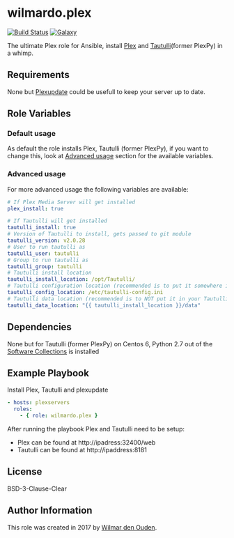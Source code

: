 # wilmardo.plex

[![Build Status](https://travis-ci.org/wilmardo/ansible-role-plex.svg?branch=master)](https://travis-ci.org/wilmardo/ansible-role-plex)
[![Galaxy](https://img.shields.io/badge/galaxy-wilmardo.plex-blue.svg)](https://galaxy.ansible.com/wilmardo/plex/)

The ultimate Plex role for Ansible, install [Plex](https://www.plex.tv/) and [Tautulli](https://github.com/Tautulli/Tautulli)(former PlexPy) in a whimp.

## Requirements

None but [Plexupdate](https://github.com/wilmardo/ansible-role-plexupdate) could be usefull to keep your server up to date.

## Role Variables

### Default usage

As default the role installs Plex, Tautulli (former PlexPy), if you want to change this, look at [Advanced usage](#advanced-usage) section for the available variables.

### Advanced usage

For more advanced usage the following variables are available:
```yaml
# If Plex Media Server will get installed
plex_install: true

# If Tautulli will get installed
tautulli_install: true
# Version of Tautulli to install, gets passed to git module
tautulli_version: v2.0.28
# User to run tautulli as
tautulli_user: tautulli
# Group to run tautulli as
tautulli_group: tautulli
# Tautulli install location
tautulli_install_location: /opt/Tautulli/
# Tautulli configuration location (recommended is to put it somewhere in /etc)
tautulli_config_location: /etc/tautulli-config.ini
# Tautulli data location (recommended is to NOT put it in your Tautulli exec dir)
tautulli_data_location: "{{ tautulli_install_location }}/data"
```

## Dependencies

None but for Tautulli (former PlexPy) on Centos 6, Python 2.7 out of the [Software Collections](https://www.softwarecollections.org/en/scls/rhscl/python27/) is installed

## Example Playbook

Install Plex, Tautulli and plexupdate
```yaml
- hosts: plexservers
  roles:
    - { role: wilmardo.plex }
```

After running the playbook Plex and Tautulli need to be setup:
- Plex can be found at http://ipadress:32400/web
- Tautulli can be found at http://ipaddress:8181

## License

BSD-3-Clause-Clear

## Author Information

This role was created in 2017 by [Wilmar den Ouden](https://wilmardenouden.nl).